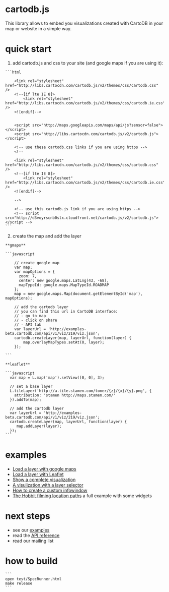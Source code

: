 cartodb.js
==========

This library allows to embed you visualizations created with CartoDB in your map or website in a simple way.


quick start
===========

  1. add cartodb.js and css to your site (and google maps if you are using it):

    ```html

        <link rel="stylesheet" href="http://libs.cartocdn.com/cartodb.js/v2/themes/css/cartodb.css" />
        <!--[if lte IE 8]>
            <link rel="stylesheet" href="http://libs.cartocdn.com/cartodb.js/v2/themes/css/cartodb.ie.css" />
        <![endif]-->


        <script src="http://maps.googleapis.com/maps/api/js?sensor=false"></script>
        <script src="http://libs.cartocdn.com/cartodb.js/v2/cartodb.js"></script>

        <!-- use these cartodb.css links if you are using https -->
        <!--

        <link rel="stylesheet" href="http://libs.cartocdn.com/cartodb.js/v2/themes/css/cartodb.css" />
        <!--[if lte IE 8]>
            <link rel="stylesheet" href="http://libs.cartocdn.com/cartodb.js/v2/themes/css/cartodb.ie.css" />
        <![endif]-->

        -->

        <!-- use this cartodb.js link if you are using https -->
        <!-- script src="http://d3voyrscnb0slx.cloudfront.net/cartodb.js/v2/cartodb.js"></script -->
    ```


  2. create the map and add the layer 
  
    **gmaps**

    ```javascript

        // create google map
        var map;
        var mapOptions = {
          zoom: 7,
          center: new google.maps.LatLng(43, -68),
          mapTypeId: google.maps.MapTypeId.ROADMAP
        };
        map = new google.maps.Map(document.getElementById('map'),  mapOptions);

        // add the cartodb layer
        // you can find this url in CartoDB interface:
        // - go to map
        // - click on share
        // - API tab
        var layerUrl = 'http://examples-beta.cartodb.com/api/v1/viz/219/viz.json';
        cartodb.createLayer(map, layerUrl, function(layer) {
            map.overlayMapTypes.setAt(0, layer);
        });

    ```

    **leaflet**

    ```javascript
      var map = L.map('map').setView([0, 0], 3);

      // set a base layer 
      L.tileLayer('http://a.tile.stamen.com/toner/{z}/{x}/{y}.png', {
        attribution: 'stamen http://maps.stamen.com/'
      }).addTo(map);
      
      // add the cartodb layer
      var layerUrl = 'http://examples-beta.cartodb.com/api/v1/viz/219/viz.json';
      cartodb.createLayer(map, layerUrl, function(layer) {
         map.addLayer(layer);
      });
    ```


examples
========

 - [Load a layer with google maps](http://cartodb.github.com/cartodb.js/examples/gmaps.html)
 - [Load a layer with Leaflet](http://cartodb.github.com/cartodb.js/examples/leaflet.html)
 - [Show a complete visualization](http://cartodb.github.com/cartodb.js/examples/easy.html)
 - [A visulization with a layer selector](http://cartodb.github.com/cartodb.js/examples/layer_selector.html)
 - [How to create a custom infowindow](http://cartodb.github.com/cartodb.js/examples/custom_infowindow.html)
 - [The Hobbit filming location paths](http://cartodb.github.com/cartodb.js/examples/TheHobbitLocations/) a full example with some widgets


next steps
==========

  - see our [examples](https://github.com/CartoDB/cartodb.js/tree/develop/examples)
  - read the [API reference](https://github.com/CartoDB/cartodb.js/tree/develop/doc/API.md)
  - read our mailing list



how to build
============

    
    ```
    open test/SpecRunner.html
    make release
    ```


